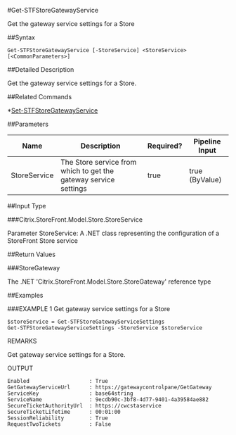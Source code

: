 #Get-STFStoreGatewayService
Get the gateway service settings for a Store
##Syntax
```Get-STFStoreGatewayService [-StoreService] <StoreService> [<CommonParameters>]
```
##Detailed Description
Get the gateway service settings for a Store.
##Related Commands
*[Set-STFStoreGatewayService](Set-STFStoreGatewayService)
##Parameters
|Name|Description|Required?|Pipeline Input||--|--|--|--||StoreService|The Store service from which to get the gateway service settings|true|true (ByValue)|##Input Type
###Citrix.StoreFront.Model.Store.StoreService
Parameter StoreService: A .NET class representing the configuration of a StoreFront Store service
##Return Values
###StoreGateway
The .NET 'Citrix.StoreFront.Model.Store.StoreGateway' reference type
##Examples
###EXAMPLE 1 Get gateway service settings for a Store
```$storeService = Get-STFStoreGatewayServiceSettings
Get-STFStoreGatewayServiceSettings -StoreService $storeService
```
REMARKS
Get gateway service settings for a Store.
OUTPUT
```Enabled                   : True
GetGatewayServiceUrl      : https://gatewaycontrolpane/GetGateway
ServiceKey                : base64string
ServiceName               : 9ecdb90c-3bf8-4d77-9401-4a39584ae882
SecureTicketAuthorityUrl  : https://cwcstaservice
SecureTicketLifetime      : 00:01:00
SessionReliability        : True
RequestTwoTickets         : False
```

